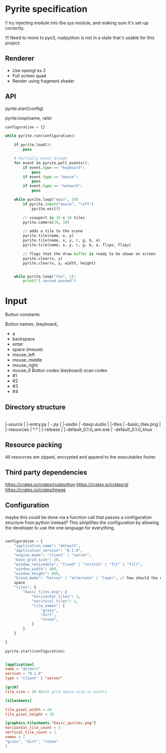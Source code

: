 # Pyrite specification

!! try injecting module into the sys module, and making sure it's set-up correctly.

!!! Need to move to pyo3, rustpython is not in a state that's usable for this project.

## Renderer

* Use opengl es 2
* Full screen quad
* Render using fragment shader 

## API

pyrite.start(config)

pyrite.loop(name, rate)

``` python
configuration = {}

while pyrite.run(configuration):

    if pyrite.load():
        pass

    # Partially event driven
    for event in pyrite.poll_events():
        if event.type == "keyboard":
            pass
        if event.type == "mouse":
            pass
        if event.type == "network":
            pass

    while pyrite.loop("main", 10)
        if pyrite.input("mouse", "left")
            pyrite.exit()

        // viewport is 10 x 10 tiles
        pyrite.camera(10, 10)

        // adds a tile to the scene 
        pyrite.tile(name, x, y)
        pyrite.tile(name, x, y, r, g, b, a)
        pyrite.tile(name, x, y, r, g, b, a, flipx, flipy)

        // flags that the draw buffer is ready to be shown on screen
        pyrite.clear(x, y)
        pyrite.clear(x, y, width, height)


    while pyrite.loop("foo", 1):
        print("1 second passed")
```

# Input

Button constants

Button names;
(keyboard_
- a 
- backspace
- enter
- space
(mouse)
- mouse_left
- mouse_middle
- mouse_right
- mouse_0
Button codes
(keyboard) scan codes
- #1
- #2
- #3
- #4


## Directory structure

\
|-source
| |-entry.py
| \-*.py
|
|-audio
| \-beep.audio*
|
|-tiles
| \-basic_tiles.png
|
|-resources
| \*.*
|
|-release
| |-default_0.1.0_win.exe
| \-default_0.1.0_linux

## Resource packing
All resources are zipped, encrypted and append to the executables footer 

## Third party dependencies
https://crates.io/crates/rustpython
https://crates.io/crates/gl
https://crates.io/crates/image

## Configuration
maybe this could be done via a function call that passes a configuration structure from python
instead? This simplifies the configuration by allowing the developer to use the one language for
everything.

``` python
    
configuration = {
    "application_name": "default",
    "application_version": "0.1.0",
    "engine_mode": "client" | "server",
    "base_grid_size": 20,
    "window_resizeable": "fixed" | "stretch" | "fit" | "fill",
    "window_width": 800,
    "window_height": 600,
    "blend_mode": "halves" | "alternate" | "layer", // how should the engine handle multiple tiles in the same
    space
    "tiles": {
        "basic_tiles.png": {
            "horizontal_tiles": 3,
            "veritical_tiles": 1,
            "tile_names": [
                "grass",
                "dirt",
                "stone",
            ]
        }
    }

}

pyrite.start(configuration)
```

``` toml

[application]
name = "default"
version = "0.1.0"
type = "client" | "server"

[grid]
tile_size = 20 #Each grid space size in pixels

[tilesheets]

tile_pixel_width = 20
tile_pixel_height = 20

[graphics.tilesheets."basic_sprites.png"]
horizontal_tile_count = 3
vertical_tile_count = 1
names = [
"grass", "dirt", "stone"
]


```

